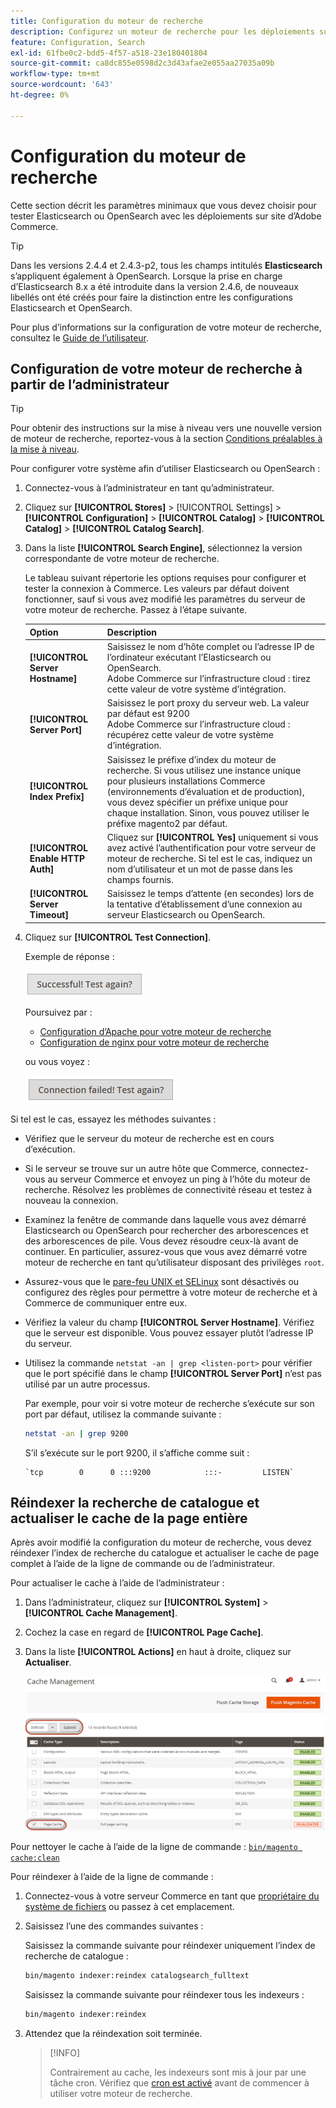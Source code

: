 ```yaml
---
title: Configuration du moteur de recherche
description: Configurez un moteur de recherche pour les déploiements sur site d’Adobe Commerce.
feature: Configuration, Search
exl-id: 61fbe0c2-bdd5-4f57-a518-23e180401804
source-git-commit: ca8dc855e0598d2c3d43afae2e055aa27035a09b
workflow-type: tm+mt
source-wordcount: '643'
ht-degree: 0%

---
```


# Configuration du moteur de recherche

Cette section décrit les paramètres minimaux que vous devez choisir pour tester Elasticsearch ou OpenSearch avec les déploiements sur site d’Adobe Commerce.

>[!TIP]
>
>Dans les versions 2.4.4 et 2.4.3-p2, tous les champs intitulés **Elasticsearch** s’appliquent également à OpenSearch.
>Lorsque la prise en charge d’Elasticsearch 8.x a été introduite dans la version 2.4.6, de nouveaux libellés ont été créés pour faire la distinction entre les configurations Elasticsearch et OpenSearch.

Pour plus d’informations sur la configuration de votre moteur de recherche, consultez le [Guide de l’utilisateur](https://experienceleague.adobe.com/docs/commerce-admin/catalog/catalog/search/search-configuration.html).

## Configuration de votre moteur de recherche à partir de l’administrateur

>[!TIP]
>
>Pour obtenir des instructions sur la mise à niveau vers une nouvelle version de moteur de recherche, reportez-vous à la section [ Conditions préalables à la mise à niveau](../../upgrade/prepare/prerequisites.md).

Pour configurer votre système afin d’utiliser Elasticsearch ou OpenSearch :

1. Connectez-vous à l’administrateur en tant qu’administrateur.
1. Cliquez sur **[!UICONTROL Stores]** > [!UICONTROL Settings] > **[!UICONTROL Configuration]** > **[!UICONTROL Catalog]** > **[!UICONTROL Catalog]** > **[!UICONTROL Catalog Search]**.
1. Dans la liste **[!UICONTROL Search Engine]**, sélectionnez la version correspondante de votre moteur de recherche.

   Le tableau suivant répertorie les options requises pour configurer et tester la connexion à Commerce. Les valeurs par défaut doivent fonctionner, sauf si vous avez modifié les paramètres du serveur de votre moteur de recherche. Passez à l’étape suivante.

   | Option | Description |
   |--- |--- |
   | **[!UICONTROL Server Hostname]** | Saisissez le nom d’hôte complet ou l’adresse IP de l’ordinateur exécutant l’Elasticsearch ou OpenSearch.<br>Adobe Commerce sur l’infrastructure cloud : tirez cette valeur de votre système d’intégration. |
   | **[!UICONTROL Server Port]** | Saisissez le port proxy du serveur web. La valeur par défaut est 9200<br>Adobe Commerce sur l’infrastructure cloud : récupérez cette valeur de votre système d’intégration. |
   | **[!UICONTROL Index Prefix]** | Saisissez le préfixe d’index du moteur de recherche. Si vous utilisez une instance unique pour plusieurs installations Commerce (environnements d’évaluation et de production), vous devez spécifier un préfixe unique pour chaque installation. Sinon, vous pouvez utiliser le préfixe magento2 par défaut. |
   | **[!UICONTROL Enable HTTP Auth]** | Cliquez sur **[!UICONTROL Yes]** uniquement si vous avez activé l’authentification pour votre serveur de moteur de recherche. Si tel est le cas, indiquez un nom d’utilisateur et un mot de passe dans les champs fournis. |
   | **[!UICONTROL Server Timeout]** | Saisissez le temps d’attente (en secondes) lors de la tentative d’établissement d’une connexion au serveur Elasticsearch ou OpenSearch. |

1. Cliquez sur **[!UICONTROL Test Connection]**.

   Exemple de réponse :

   ![success](../../assets/configuration/elastic_test-success.png)

   Poursuivez par :

   - [Configuration d’Apache pour votre moteur de recherche](../../installation/prerequisites/search-engine/configure-apache.md)
   - [Configuration de nginx pour votre moteur de recherche](../../installation/prerequisites/search-engine/configure-nginx.md)

   ou vous voyez :

   ![failed](../../assets/configuration/elastic_test-fail.png)

Si tel est le cas, essayez les méthodes suivantes :

- Vérifiez que le serveur du moteur de recherche est en cours d’exécution.
- Si le serveur se trouve sur un autre hôte que Commerce, connectez-vous au serveur Commerce et envoyez un ping à l’hôte du moteur de recherche. Résolvez les problèmes de connectivité réseau et testez à nouveau la connexion.
- Examinez la fenêtre de commande dans laquelle vous avez démarré Elasticsearch ou OpenSearch pour rechercher des arborescences et des arborescences de pile. Vous devez résoudre ceux-là avant de continuer. En particulier, assurez-vous que vous avez démarré votre moteur de recherche en tant qu’utilisateur disposant des privilèges `root`.
- Assurez-vous que le [pare-feu UNIX et SELinux](../../installation/prerequisites/search-engine/overview.md#firewall-and-selinux) sont désactivés ou configurez des règles pour permettre à votre moteur de recherche et à Commerce de communiquer entre eux.
- Vérifiez la valeur du champ **[!UICONTROL Server Hostname]**. Vérifiez que le serveur est disponible. Vous pouvez essayer plutôt l’adresse IP du serveur.
- Utilisez la commande `netstat -an | grep <listen-port>` pour vérifier que le port spécifié dans le champ **[!UICONTROL Server Port]** n’est pas utilisé par un autre processus.

  Par exemple, pour voir si votre moteur de recherche s’exécute sur son port par défaut, utilisez la commande suivante :

  ```bash
  netstat -an | grep 9200
  ```

  S’il s’exécute sur le port 9200, il s’affiche comme suit :

  ```
  `tcp        0      0 :::9200            :::-         LISTEN`
  ```

## Réindexer la recherche de catalogue et actualiser le cache de la page entière

Après avoir modifié la configuration du moteur de recherche, vous devez réindexer l’index de recherche du catalogue et actualiser le cache de page complet à l’aide de la ligne de commande ou de l’administrateur.

Pour actualiser le cache à l’aide de l’administrateur :

1. Dans l’administrateur, cliquez sur **[!UICONTROL System]** > **[!UICONTROL Cache Management]**.
1. Cochez la case en regard de **[!UICONTROL Page Cache]**.
1. Dans la liste **[!UICONTROL Actions]** en haut à droite, cliquez sur **Actualiser**.

   ![Gestion du cache](../../assets/configuration/refresh-cache.png)

Pour nettoyer le cache à l’aide de la ligne de commande : [`bin/magento cache:clean`](../cli/manage-cache.md#clean-and-flush-cache-types)

Pour réindexer à l’aide de la ligne de commande :

1. Connectez-vous à votre serveur Commerce en tant que [propriétaire du système de fichiers](../../installation/prerequisites/file-system/overview.md) ou passez à cet emplacement.
1. Saisissez l’une des commandes suivantes :

   Saisissez la commande suivante pour réindexer uniquement l’index de recherche de catalogue :

   ```bash
   bin/magento indexer:reindex catalogsearch_fulltext
   ```

   Saisissez la commande suivante pour réindexer tous les indexeurs :

   ```bash
   bin/magento indexer:reindex
   ```

1. Attendez que la réindexation soit terminée.

   >[!INFO]
   >
   >Contrairement au cache, les indexeurs sont mis à jour par une tâche cron. Vérifiez que [cron est activé](../cli/configure-cron-jobs.md) avant de commencer à utiliser votre moteur de recherche.
